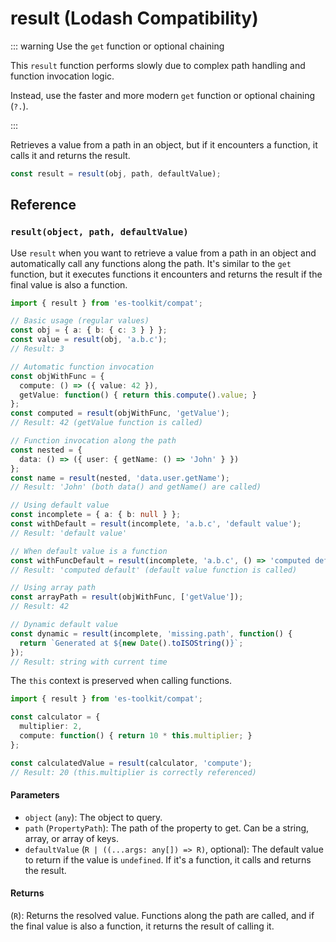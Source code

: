 # result (Lodash Compatibility)

::: warning Use the `get` function or optional chaining

This `result` function performs slowly due to complex path handling and function invocation logic.

Instead, use the faster and more modern `get` function or optional chaining (`?.`).

:::

Retrieves a value from a path in an object, but if it encounters a function, it calls it and returns the result.

```typescript
const result = result(obj, path, defaultValue);
```

## Reference

### `result(object, path, defaultValue)`

Use `result` when you want to retrieve a value from a path in an object and automatically call any functions along the path. It's similar to the `get` function, but it executes functions it encounters and returns the result if the final value is also a function.

```typescript
import { result } from 'es-toolkit/compat';

// Basic usage (regular values)
const obj = { a: { b: { c: 3 } } };
const value = result(obj, 'a.b.c');
// Result: 3

// Automatic function invocation
const objWithFunc = {
  compute: () => ({ value: 42 }),
  getValue: function() { return this.compute().value; }
};
const computed = result(objWithFunc, 'getValue');
// Result: 42 (getValue function is called)

// Function invocation along the path
const nested = {
  data: () => ({ user: { getName: () => 'John' } })
};
const name = result(nested, 'data.user.getName');
// Result: 'John' (both data() and getName() are called)

// Using default value
const incomplete = { a: { b: null } };
const withDefault = result(incomplete, 'a.b.c', 'default value');
// Result: 'default value'

// When default value is a function
const withFuncDefault = result(incomplete, 'a.b.c', () => 'computed default');
// Result: 'computed default' (default value function is called)

// Using array path
const arrayPath = result(objWithFunc, ['getValue']);
// Result: 42

// Dynamic default value
const dynamic = result(incomplete, 'missing.path', function() {
  return `Generated at ${new Date().toISOString()}`;
});
// Result: string with current time
```

The `this` context is preserved when calling functions.

```typescript
import { result } from 'es-toolkit/compat';

const calculator = {
  multiplier: 2,
  compute: function() { return 10 * this.multiplier; }
};

const calculatedValue = result(calculator, 'compute');
// Result: 20 (this.multiplier is correctly referenced)
```

#### Parameters

- `object` (`any`): The object to query.
- `path` (`PropertyPath`): The path of the property to get. Can be a string, array, or array of keys.
- `defaultValue` (`R | ((...args: any[]) => R)`, optional): The default value to return if the value is `undefined`. If it's a function, it calls and returns the result.

#### Returns

(`R`): Returns the resolved value. Functions along the path are called, and if the final value is also a function, it returns the result of calling it.

